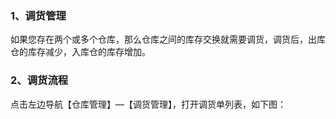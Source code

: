 ### 1、调货管理

如果您存在两个或多个仓库，那么仓库之间的库存交换就需要调货，调货后，出库仓的库存减少，入库仓的库存增加。

### 2、调货流程

点击左边导航【仓库管理】—【调货管理】，打开调货单列表，如下图：

